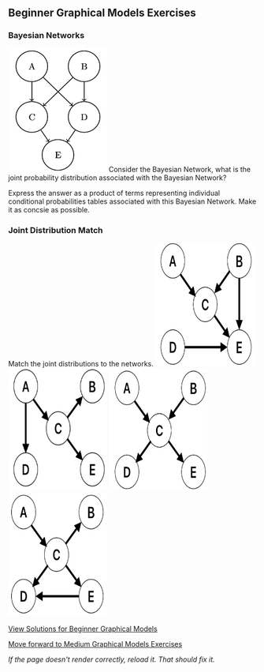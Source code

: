 ## Beginner Graphical Models Exercises

### Bayesian Networks
<img src="https://github.com/UMdecisionsupport/DecisionSupport2023/blob/main/images/BN1.png" width="200" height="250">
Consider the Bayesian Network, what is the joint probability distribution associated with the Bayesian Network? 

Express the answer as a product of terms representing individual conditional probabilities tables associated with this Bayesian Network. Make it as concsie as possible.


### Joint Distribution Match
Match the joint distributions to the networks.
<img src="https://github.com/UMdecisionsupport/DecisionSupport2023/blob/main/images/jdm1.png" width="200" height="250">
<img src="https://github.com/UMdecisionsupport/DecisionSupport2023/blob/main/images/jdm2.png" width="200" height="250">
<img src="https://github.com/UMdecisionsupport/DecisionSupport2023/blob/main/images/jdm3.png" width="200" height="250">
<img src="https://github.com/UMdecisionsupport/DecisionSupport2023/blob/main/images/jdm4.png" width="200" height="250">



[View Solutions for Beginner Graphical Models](https://github.com/UMdecisionsupport/DecisionSupport2023/blob/main/GraphicalModels/Solutions/Beginner_Solutions.md)

[Move forward to Medium Graphical Models Exercises](https://github.com/UMdecisionsupport/DecisionSupport2023/blob/main/GraphicalModels/Medium.md)

*If the page doesn't render correctly, reload it. That should fix it.*
